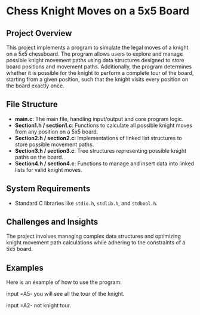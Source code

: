 
# Chess Knight Moves on a 5x5 Board

## Project Overview
This project implements a program to simulate the legal moves of a knight on a 5x5 chessboard. The program allows users to explore and manage possible knight movement paths using data structures designed to store board positions and movement paths. Additionally, the program determines whether it is possible for the knight to perform a complete tour of the board, starting from a given position, such that the knight visits every position on the board exactly once.
## File Structure
- **main.c**: The main file, handling input/output and core program logic.
- **Section1.h / section1.c**: Functions to calculate all possible knight moves from any position on a 5x5 board.
- **Section2.h / section2.c**: Implementations of linked list structures to store possible movement paths.
- **Section3.h / section3.c**: Tree structures representing possible knight paths on the board.
- **Section4.h / section4.c**: Functions to manage and insert data into linked lists for valid knight moves.

## System Requirements
- Standard C libraries like `stdio.h`, `stdlib.h`, and `stdbool.h`.

## Challenges and Insights
The project involves managing complex data structures and optimizing knight movement path calculations while adhering to the constraints of a 5x5 board.

## Examples
Here is an example of how to use the program:

input =A5- you will see all the tour of the knight.

input =A2- not knight tour.

